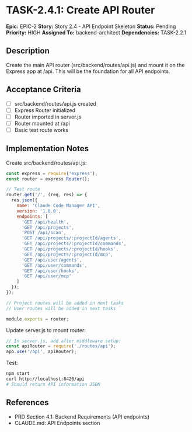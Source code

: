 # TASK-2.4.1: Create API Router

**Epic:** EPIC-2
**Story:** Story 2.4 - API Endpoint Skeleton
**Status:** Pending
**Priority:** HIGH
**Assigned To:** backend-architect
**Dependencies:** TASK-2.2.1

## Description

Create the main API router (src/backend/routes/api.js) and mount it on the Express app at /api. This will be the foundation for all API endpoints.

## Acceptance Criteria

- [ ] src/backend/routes/api.js created
- [ ] Express Router initialized
- [ ] Router imported in server.js
- [ ] Router mounted at /api
- [ ] Basic test route works

## Implementation Notes

Create src/backend/routes/api.js:

```javascript
const express = require('express');
const router = express.Router();

// Test route
router.get('/', (req, res) => {
  res.json({
    name: 'Claude Code Manager API',
    version: '1.0.0',
    endpoints: [
      'GET /api/health',
      'GET /api/projects',
      'POST /api/scan',
      'GET /api/projects/:projectId/agents',
      'GET /api/projects/:projectId/commands',
      'GET /api/projects/:projectId/hooks',
      'GET /api/projects/:projectId/mcp',
      'GET /api/user/agents',
      'GET /api/user/commands',
      'GET /api/user/hooks',
      'GET /api/user/mcp'
    ]
  });
});

// Project routes will be added in next tasks
// User routes will be added in next tasks

module.exports = router;
```

Update server.js to mount router:

```javascript
// In server.js, add after middleware setup:
const apiRouter = require('./routes/api');
app.use('/api', apiRouter);
```

Test:
```bash
npm start
curl http://localhost:8420/api
# Should return API information JSON
```

## References

- PRD Section 4.1: Backend Requirements (API endpoints)
- CLAUDE.md: API Endpoints section
